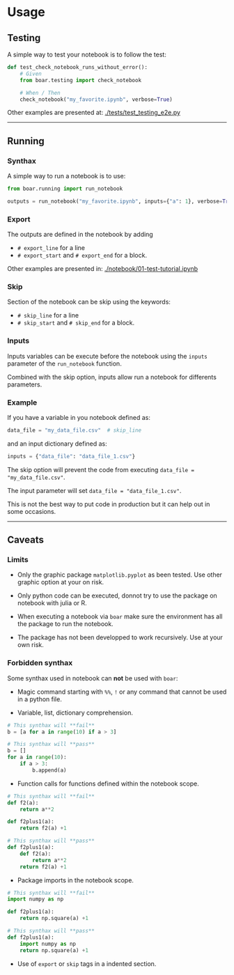 # Usage

## Testing

A simple way to test your notebook is to follow the test:

```python
def test_check_notebook_runs_without_error():
    # Given
    from boar.testing import check_notebook

    # When / Then
    check_notebook("my_favorite.ipynb", verbose=True)
```

Other examples are presented at: [./tests/test_testing_e2e.py](https://github.com/alexandreCameron/boar/blob/master/tests/test_testing_e2e.py)

---

## Running

### Synthax

A simple way to run a notebook is to use:

```python
from boar.running import run_notebook

outputs = run_notebook("my_favorite.ipynb", inputs={"a": 1}, verbose=True)
```

### Export

The outputs are defined in the notebook by adding

* `# export_line` for a line
* `# export_start` and `# export_end` for a block.

Other examples are presented in: [./notebook/01-test-tutorial.ipynb](https://github.com/alexandreCameron/boar/blob/master/notebook/01-io-tutorial.ipynb)

### Skip

Section of the notebook can be skip using the keywords:

* `# skip_line` for a line
* `# skip_start` and `# skip_end` for a block.

### Inputs

Inputs variables can be execute before the notebook using the `inputs` parameter of the `run_notebook` function.

Combined with the skip option, inputs allow run a notebook for differents parameters.

### Example

If you have a variable in you notebook defined as:

```python
data_file = "my_data_file.csv"  # skip_line
```

and an input dictionary defined as:

```python
inputs = {"data_file": "data_file_1.csv"}
```

The skip option will prevent the code from executing `data_file = "my_data_file.csv"`.

The input parameter will set `data_file = "data_file_1.csv"`.

This is not the best way to put code in production but it can help out in some occasions.

---

## Caveats

### Limits

* Only the graphic package `matplotlib.pyplot` as been tested. Use other graphic option at your on risk.

* Only python code can be executed, donnot try to use the package on notebook with julia or R.

* When executing a notebook via `boar` make sure the environment has all the package to run the notebook.

* The package has not been developped to work recursively. Use at your own risk.

### Forbidden synthax

Some synthax used in notebook can **not** be used with `boar`:

* Magic command starting with `%%`, `!` or any command that cannot be used in a python file.

* Variable, list, dictionary comprehension.

```python
# This synthax will **fail**
b = [a for a in range(10) if a > 3]
```

```python
# This synthax will **pass**
b = []
for a in range(10):
    if a > 3:
        b.append(a)
```

* Function calls for functions defined within the notebook scope.

```python
# This synthax will **fail**
def f2(a):
    return a**2

def f2plus1(a):
    return f2(a) +1
```

```python
# This synthax will **pass**
def f2plus1(a):
    def f2(a):
        return a**2
    return f2(a) +1
```

* Package imports in the notebook scope.

```python
# This synthax will **fail**
import numpy as np

def f2plus1(a):
    return np.square(a) +1
```

```python
# This synthax will **pass**
def f2plus1(a):
    import numpy as np
    return np.square(a) +1
```

* Use of `export` or `skip` tags in a indented section.
